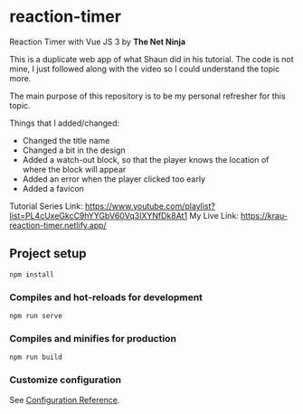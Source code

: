 # reaction-timer

Reaction Timer with Vue JS 3 by **The Net Ninja**

This is a duplicate web app of what Shaun did in his tutorial. The code is not mine, I just followed along with the video so I could understand the topic more.

The main purpose of this repository is to be my personal refresher for this topic.

Things that I added/changed:
* Changed the title name
* Changed a bit in the design
* Added a watch-out block, so that the player knows the location of where the block will appear
* Added an error when the player clicked too early
* Added a favicon

Tutorial Series Link: <https://www.youtube.com/playlist?list=PL4cUxeGkcC9hYYGbV60Vq3IXYNfDk8At1>
My Live Link: <https://krau-reaction-timer.netlify.app/>

## Project setup
```
npm install
```

### Compiles and hot-reloads for development
```
npm run serve
```

### Compiles and minifies for production
```
npm run build
```

### Customize configuration
See [Configuration Reference](https://cli.vuejs.org/config/).
